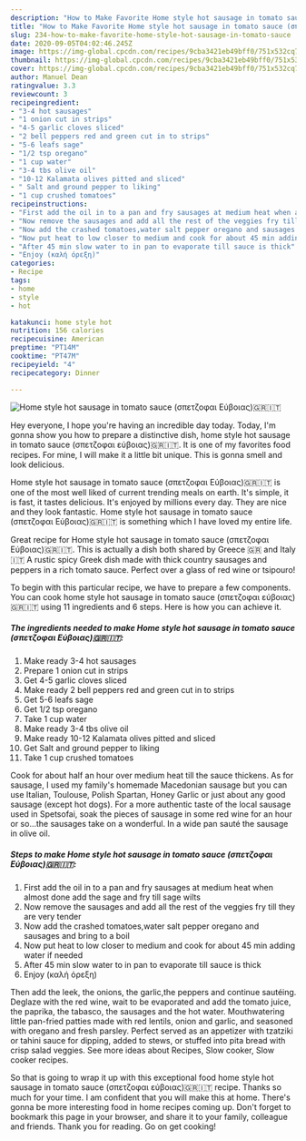```yaml
---
description: "How to Make Favorite Home style hot sausage in tomato sauce (σπετζοφαι Εύβοιας)🇬🇷🇮🇹"
title: "How to Make Favorite Home style hot sausage in tomato sauce (σπετζοφαι Εύβοιας)🇬🇷🇮🇹"
slug: 234-how-to-make-favorite-home-style-hot-sausage-in-tomato-sauce
date: 2020-09-05T04:02:46.245Z
image: https://img-global.cpcdn.com/recipes/9cba3421eb49bff0/751x532cq70/home-style-hot-sausage-in-tomato-sauce-σπετζοφαι-εύβοιας🇬🇷🇮🇹-recipe-main-photo.jpg
thumbnail: https://img-global.cpcdn.com/recipes/9cba3421eb49bff0/751x532cq70/home-style-hot-sausage-in-tomato-sauce-σπετζοφαι-εύβοιας🇬🇷🇮🇹-recipe-main-photo.jpg
cover: https://img-global.cpcdn.com/recipes/9cba3421eb49bff0/751x532cq70/home-style-hot-sausage-in-tomato-sauce-σπετζοφαι-εύβοιας🇬🇷🇮🇹-recipe-main-photo.jpg
author: Manuel Dean
ratingvalue: 3.3
reviewcount: 3
recipeingredient:
- "3-4 hot sausages"
- "1 onion cut in strips"
- "4-5 garlic cloves sliced"
- "2 bell peppers red and green cut in to strips"
- "5-6 leafs sage"
- "1/2 tsp oregano"
- "1 cup water"
- "3-4 tbs olive oil"
- "10-12 Kalamata olives pitted and sliced"
- " Salt and ground pepper to liking"
- "1 cup crushed tomatoes"
recipeinstructions:
- "First add the oil in to a pan and fry sausages at medium heat when almost done add the sage and fry till sage wilts"
- "Now remove the sausages and add all the rest of the veggies fry till they are very tender"
- "Now add the crashed tomatoes,water salt pepper oregano and sausages and bring to a boil"
- "Now put heat to low closer to medium and cook for about 45 min adding water if needed"
- "After 45 min slow water to in pan to evaporate till sauce is thick"
- "Enjoy (καλή όρεξη)"
categories:
- Recipe
tags:
- home
- style
- hot

katakunci: home style hot 
nutrition: 156 calories
recipecuisine: American
preptime: "PT14M"
cooktime: "PT47M"
recipeyield: "4"
recipecategory: Dinner

---
```



![Home style hot sausage in tomato sauce (σπετζοφαι Εύβοιας)🇬🇷🇮🇹](https://img-global.cpcdn.com/recipes/9cba3421eb49bff0/751x532cq70/home-style-hot-sausage-in-tomato-sauce-σπετζοφαι-εύβοιας🇬🇷🇮🇹-recipe-main-photo.jpg)

Hey everyone, I hope you're having an incredible day today. Today, I'm gonna show you how to prepare a distinctive dish, home style hot sausage in tomato sauce (σπετζοφαι εύβοιας)🇬🇷🇮🇹. It is one of my favorites food recipes. For mine, I will make it a little bit unique. This is gonna smell and look delicious.

Home style hot sausage in tomato sauce (σπετζοφαι Εύβοιας)🇬🇷🇮🇹 is one of the most well liked of current trending meals on earth. It's simple, it is fast, it tastes delicious. It's enjoyed by millions every day. They are nice and they look fantastic. Home style hot sausage in tomato sauce (σπετζοφαι Εύβοιας)🇬🇷🇮🇹 is something which I have loved my entire life.

Great recipe for Home style hot sausage in tomato sauce (σπετζοφαι Εύβοιας)🇬🇷🇮🇹. This is actually a dish both shared by Greece 🇬🇷 and Italy 🇮🇹 A rustic spicy Greek dish made with thick country sausages and peppers in a rich tomato sauce. Perfect over a glass of red wine or tsipouro!


To begin with this particular recipe, we have to prepare a few components. You can cook home style hot sausage in tomato sauce (σπετζοφαι εύβοιας)🇬🇷🇮🇹 using 11 ingredients and 6 steps. Here is how you can achieve it.

<!--inarticleads1-->

##### The ingredients needed to make Home style hot sausage in tomato sauce (σπετζοφαι Εύβοιας)🇬🇷🇮🇹:

1. Make ready 3-4 hot sausages
1. Prepare 1 onion cut in strips
1. Get 4-5 garlic cloves sliced
1. Make ready 2 bell peppers red and green cut in to strips
1. Get 5-6 leafs sage
1. Get 1/2 tsp oregano
1. Take 1 cup water
1. Make ready 3-4 tbs olive oil
1. Make ready 10-12 Kalamata olives pitted and sliced
1. Get  Salt and ground pepper to liking
1. Take 1 cup crushed tomatoes


Cook for about half an hour over medium heat till the sauce thickens. As for sausage, I used my family&#39;s homemade Macedonian sausage but you can use Italian, Toulouse, Polish Spartan, Honey Garlic or just about any good sausage (except hot dogs). For a more authentic taste of the local sausage used in Spetsofai, soak the pieces of sausage in some red wine for an hour or so…the sausages take on a wonderful. In a wide pan sauté the sausage in olive oil. 

<!--inarticleads2-->

##### Steps to make Home style hot sausage in tomato sauce (σπετζοφαι Εύβοιας)🇬🇷🇮🇹:

1. First add the oil in to a pan and fry sausages at medium heat when almost done add the sage and fry till sage wilts
1. Now remove the sausages and add all the rest of the veggies fry till they are very tender
1. Now add the crashed tomatoes,water salt pepper oregano and sausages and bring to a boil
1. Now put heat to low closer to medium and cook for about 45 min adding water if needed
1. After 45 min slow water to in pan to evaporate till sauce is thick
1. Enjoy (καλή όρεξη)


Then add the leek, the onions, the garlic,the peppers and continue sautéing. Deglaze with the red wine, wait to be evaporated and add the tomato juice, the paprika, the tabasco, the sausages and the hot water. Mouthwatering little pan-fried patties made with red lentils, onion and garlic, and seasoned with oregano and fresh parsley. Perfect served as an appetizer with tzatziki or tahini sauce for dipping, added to stews, or stuffed into pita bread with crisp salad veggies. See more ideas about Recipes, Slow cooker, Slow cooker recipes. 

So that is going to wrap it up with this exceptional food home style hot sausage in tomato sauce (σπετζοφαι εύβοιας)🇬🇷🇮🇹 recipe. Thanks so much for your time. I am confident that you will make this at home. There's gonna be more interesting food in home recipes coming up. Don't forget to bookmark this page in your browser, and share it to your family, colleague and friends. Thank you for reading. Go on get cooking!
